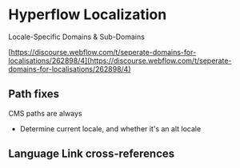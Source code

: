 # Hyperflow Localization



Locale-Specific Domains & Sub-Domains

[https://discourse.webflow.com/t/seperate-domains-for-localisations/262898/4](https://discourse.webflow.com/t/seperate-domains-for-localisations/262898/4)

## Path fixes

CMS paths are always

* Determine current locale, and whether it's an alt locale&#x20;

## Language Link cross-references






